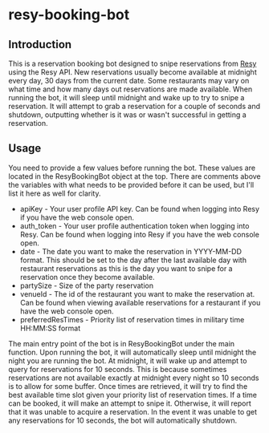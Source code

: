 # resy-booking-bot
## Introduction
This is a reservation booking bot designed to snipe reservations from [Resy](https://resy.com/) using the Resy API. New
reservations usually become available at midnight every day, 30 days from the current date. Some restaurants may vary 
on what time and how many days out reservations are made available. When running the bot, it will sleep until midnight 
and wake up to try to snipe a reservation. It will attempt to grab a reservation for a couple of seconds
and shutdown, outputting whether is it was or wasn't successful in getting a reservation.

## Usage
You need to provide a few values before running the bot.  These values are located in the ResyBookingBot object at the
top. There are comments above the variables with what needs to be provided before it can be used, but I'll list it here
as well for clarity.
* apiKey - Your user profile API key. Can be found when logging into Resy if you have the web console open.
* auth_token - Your user profile authentication token when logging into Resy. Can be found when logging into Resy if 
you have the web console open.
* date - The date you want to make the reservation in YYYY-MM-DD format.  This should be set to the day after the last 
available day with restaurant reservations as this is the day you want to snipe for a reservation once they become 
available.
* partySize - Size of the party reservation
* venueId - The id of the restaurant you want to make the reservation at.  Can be found when viewing available
reservations for a restaurant if you have the web console open.
* preferredResTimes - Priority list of reservation times in military time HH:MM:SS format

The main entry point of the bot is in ResyBookingBot under the main function. Upon running the bot, it will
automatically sleep until midnight the night you are running the bot. At midnight, it will wake up and attempt to query
for reservations for 10 seconds. This is because sometimes reservations are not available exactly at midnight every
night so 10 seconds is to allow for some buffer. Once times are retrieved, it will try to find the best available time
slot given your priority list of reservation times. If a time can be booked, it will make an attempt to snipe it.
Otherwise, it will report that it was unable to acquire a reservation. In the event it was unable to get any
reservations for 10 seconds, the bot will automatically shutdown.